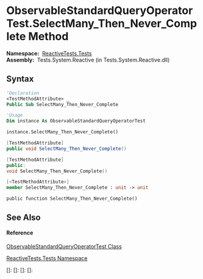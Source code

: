 # ObservableStandardQueryOperatorTest.SelectMany\_Then\_Never\_Complete Method

**Namespace:**  [ReactiveTests.Tests](ReactiveTests.Tests\ReactiveTests.Tests.md)  
**Assembly:**  Tests.System.Reactive (in Tests.System.Reactive.dll)

## Syntax

```vb
'Declaration
<TestMethodAttribute> _
Public Sub SelectMany_Then_Never_Complete
```

```vb
'Usage
Dim instance As ObservableStandardQueryOperatorTest

instance.SelectMany_Then_Never_Complete()
```

```csharp
[TestMethodAttribute]
public void SelectMany_Then_Never_Complete()
```

```c++
[TestMethodAttribute]
public:
void SelectMany_Then_Never_Complete()
```

```fsharp
[<TestMethodAttribute>]
member SelectMany_Then_Never_Complete : unit -> unit 
```

```jscript
public function SelectMany_Then_Never_Complete()
```

## See Also

#### Reference

[ObservableStandardQueryOperatorTest Class](ObservableStandardQueryOperatorTest\ObservableStandardQueryOperatorTest.md)

[ReactiveTests.Tests Namespace](ReactiveTests.Tests\ReactiveTests.Tests.md)

[]: 
[]: 
[]: 
[]: 